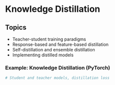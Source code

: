 # Knowledge Distillation

## Topics
- Teacher-student training paradigms
- Response-based and feature-based distillation
- Self-distillation and ensemble distillation
- Implementing distilled models

### Example: Knowledge Distillation (PyTorch)
```python
# Student and teacher models, distillation loss
```
